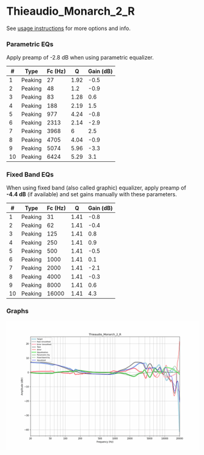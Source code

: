 # Thieaudio_Monarch_2_R
See [usage instructions](https://github.com/jaakkopasanen/AutoEq#usage) for more options and info.

### Parametric EQs
Apply preamp of -2.8 dB when using parametric equalizer.

|   # | Type    |   Fc (Hz) |    Q |   Gain (dB) |
|-----|---------|-----------|------|-------------|
|   1 | Peaking |        27 | 1.92 |        -0.5 |
|   2 | Peaking |        48 | 1.2  |        -0.9 |
|   3 | Peaking |        83 | 1.28 |         0.6 |
|   4 | Peaking |       188 | 2.19 |         1.5 |
|   5 | Peaking |       977 | 4.24 |        -0.8 |
|   6 | Peaking |      2313 | 2.14 |        -2.9 |
|   7 | Peaking |      3968 | 6    |         2.5 |
|   8 | Peaking |      4705 | 4.04 |        -0.9 |
|   9 | Peaking |      5074 | 5.96 |        -3.3 |
|  10 | Peaking |      6424 | 5.29 |         3.1 |

### Fixed Band EQs
When using fixed band (also called graphic) equalizer, apply preamp of **-4.4 dB** (if available) and set gains manually with these parameters.

|   # | Type    |   Fc (Hz) |    Q |   Gain (dB) |
|-----|---------|-----------|------|-------------|
|   1 | Peaking |        31 | 1.41 |        -0.8 |
|   2 | Peaking |        62 | 1.41 |        -0.4 |
|   3 | Peaking |       125 | 1.41 |         0.8 |
|   4 | Peaking |       250 | 1.41 |         0.9 |
|   5 | Peaking |       500 | 1.41 |        -0.5 |
|   6 | Peaking |      1000 | 1.41 |         0.1 |
|   7 | Peaking |      2000 | 1.41 |        -2.1 |
|   8 | Peaking |      4000 | 1.41 |        -0.3 |
|   9 | Peaking |      8000 | 1.41 |         0.6 |
|  10 | Peaking |     16000 | 1.41 |         4.3 |

### Graphs
![](./Thieaudio_Monarch_2_R.png)
